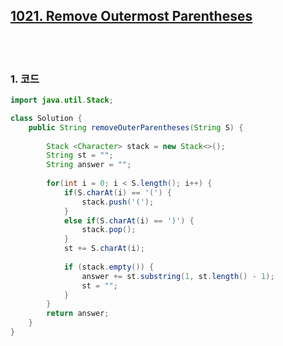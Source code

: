 [1021. Remove Outermost Parentheses](https://leetcode.com/problems/remove-outermost-parentheses/)
------------

<br>
<br>

### 1. 코드

```java
import java.util.Stack;

class Solution {
    public String removeOuterParentheses(String S) {
        
        Stack <Character> stack = new Stack<>();
        String st = "";
        String answer = "";
        
        for(int i = 0; i < S.length(); i++) {
            if(S.charAt(i) == '(') {
                stack.push('(');
            }
            else if(S.charAt(i) == ')') {
                stack.pop();
            }
            st += S.charAt(i);
            
            if (stack.empty()) {
                answer += st.substring(1, st.length() - 1);
                st = "";
            }
        }
        return answer;
    }
}
```
